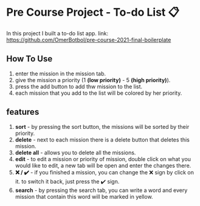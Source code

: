 # Pre Course Project - To-do List 📋

In this project I built a to-do list app.
link: https://github.com/OmerBotbol/pre-course-2021-final-boilerplate

## How To Use
1. enter the mission in the mission tab.
2. give the mission a priority (1 **(low priority)** - 5 **(high priority)**).
3. press the add button to add thw mission to the list.
4. each mission that you add to the list will be colored by her priority.

## features
1. **sort** - by pressing the sort button, the missions will be sorted by their priority.
2. **delete** - next to each mission there is a delete button that deletes this mission.
3. **delete all** - allows you to delete all the missions.
4. **edit** - to edit a mission or priority of mission, double click on what you would like to edit, a new tab will be open and enter the changes there.
5. **❌ / ✔️** - if you finished a mission, you can change the ❌ sign by click on it. to switch it back, just press the ✔️ sign.
6. **search** - by pressing the search tab, you can write a word and every mission that contain this word will be marked in yellow.
